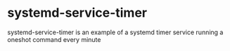# systemd-service-timer
systemd-service-timer is an example of a systemd timer service running a oneshot command every minute
